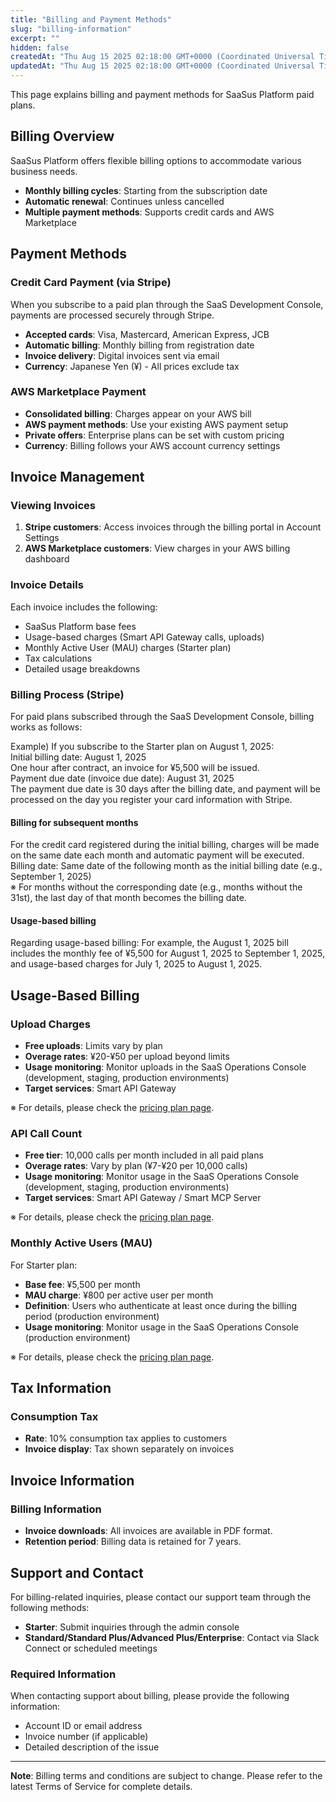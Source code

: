 ```yaml
---
title: "Billing and Payment Methods"
slug: "billing-information"
excerpt: ""
hidden: false
createdAt: "Thu Aug 15 2025 02:18:00 GMT+0000 (Coordinated Universal Time)"
updatedAt: "Thu Aug 15 2025 02:18:00 GMT+0000 (Coordinated Universal Time)"
---
```


This page explains billing and payment methods for SaaSus Platform paid plans.

## Billing Overview

SaaSus Platform offers flexible billing options to accommodate various business needs.

- **Monthly billing cycles**: Starting from the subscription date
- **Automatic renewal**: Continues unless cancelled
- **Multiple payment methods**: Supports credit cards and AWS Marketplace

## Payment Methods

### Credit Card Payment (via Stripe)

When you subscribe to a paid plan through the SaaS Development Console, payments are processed securely through Stripe.

- **Accepted cards**: Visa, Mastercard, American Express, JCB
- **Automatic billing**: Monthly billing from registration date
- **Invoice delivery**: Digital invoices sent via email
- **Currency**: Japanese Yen (¥) - All prices exclude tax

### AWS Marketplace Payment

- **Consolidated billing**: Charges appear on your AWS bill
- **AWS payment methods**: Use your existing AWS payment setup
- **Private offers**: Enterprise plans can be set with custom pricing
- **Currency**: Billing follows your AWS account currency settings

## Invoice Management

### Viewing Invoices

1. **Stripe customers**: Access invoices through the billing portal in Account Settings
2. **AWS Marketplace customers**: View charges in your AWS billing dashboard

### Invoice Details

Each invoice includes the following:
- SaaSus Platform base fees
- Usage-based charges (Smart API Gateway calls, uploads)
- Monthly Active User (MAU) charges (Starter plan)
- Tax calculations
- Detailed usage breakdowns

### Billing Process (Stripe)

For paid plans subscribed through the SaaS Development Console, billing works as follows:

Example) If you subscribe to the Starter plan on August 1, 2025:  
Initial billing date: August 1, 2025  
One hour after contract, an invoice for ¥5,500 will be issued.  
Payment due date (invoice due date): August 31, 2025  
The payment due date is 30 days after the billing date, and payment will be processed on the day you register your card information with Stripe.

#### Billing for subsequent months

For the credit card registered during the initial billing, charges will be made on the same date each month and automatic payment will be executed.  
Billing date: Same date of the following month as the initial billing date (e.g., September 1, 2025)  
※ For months without the corresponding date (e.g., months without the 31st), the last day of that month becomes the billing date.

#### Usage-based billing

Regarding usage-based billing:
For example, the August 1, 2025 bill includes the monthly fee of ¥5,500 for August 1, 2025 to September 1, 2025, and usage-based charges for July 1, 2025 to August 1, 2025.

## Usage-Based Billing

### Upload Charges

- **Free uploads**: Limits vary by plan
- **Overage rates**: ¥20-¥50 per upload beyond limits
- **Usage monitoring**: Monitor uploads in the SaaS Operations Console (development, staging, production environments)
- **Target services**: Smart API Gateway

※ For details, please check the [pricing plan page](https://saasus.io/pricing).

### API Call Count

- **Free tier**: 10,000 calls per month included in all paid plans
- **Overage rates**: Vary by plan (¥7-¥20 per 10,000 calls)
- **Usage monitoring**: Monitor usage in the SaaS Operations Console (development, staging, production environments)
- **Target services**: Smart API Gateway / Smart MCP Server

※ For details, please check the [pricing plan page](https://saasus.io/pricing).

### Monthly Active Users (MAU)

For Starter plan:
- **Base fee**: ¥5,500 per month
- **MAU charge**: ¥800 per active user per month
- **Definition**: Users who authenticate at least once during the billing period (production environment)
- **Usage monitoring**: Monitor usage in the SaaS Operations Console (production environment)

※ For details, please check the [pricing plan page](https://saasus.io/pricing).

## Tax Information

### Consumption Tax

- **Rate**: 10% consumption tax applies to customers
- **Invoice display**: Tax shown separately on invoices

## Invoice Information

### Billing Information

- **Invoice downloads**: All invoices are available in PDF format.
- **Retention period**: Billing data is retained for 7 years.

## Support and Contact

For billing-related inquiries, please contact our support team through the following methods:

- **Starter**: Submit inquiries through the admin console
- **Standard/Standard Plus/Advanced Plus/Enterprise**: Contact via Slack Connect or scheduled meetings

### Required Information

When contacting support about billing, please provide the following information:
- Account ID or email address
- Invoice number (if applicable)
- Detailed description of the issue

---

**Note**: Billing terms and conditions are subject to change. Please refer to the latest Terms of Service for complete details.